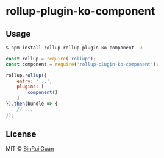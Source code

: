 rollup-plugin-ko-component
=====

## Usage

```bash
$ npm install rollup rollup-plugin-ko-component -D
```

```js
const rollup = require('rollup');
const component = require('rollup-plugin-ko-component');

rollup.rollup({
    entry: '...',
    plugins: [
        component()
    ]
}).then(bundle => {
    // ...
});
```

## License

MIT &copy; [BinRui.Guan](mailto:differui@gmail.com)